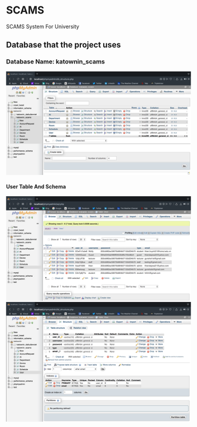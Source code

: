 # SCAMS
SCAMS System For University
## Database that the project uses

### Database Name: katownin_scams
![Database Name: katownin_scams](dbpictures/DB.png)

#### User Table And Schema
![Database Name: katownin_scams](dbpictures/User.png)
![Database Name: katownin_scams](dbpictures/sUser.png)

